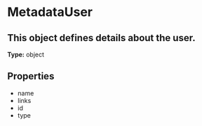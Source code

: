# MetadataUser

## This object defines details about the user.

**Type:** object

## Properties
* name
* links
* id
* type
